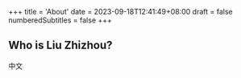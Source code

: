 +++
title = 'About'
date = 2023-09-18T12:41:49+08:00
draft = false
numberedSubtitles = false
+++

## Who is Liu Zhizhou?

中文